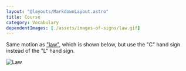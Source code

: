 ```yaml
---
layout: "@layouts/MarkdownLayout.astro"
title: Course
category: Vocabulary
dependentImages: [./assets/images-of-signs/law.gif]
---
```


Same motion as ["law"](./law), which is shown below,
but use the "C" hand sign instead of the "L" hand sign.

![Law](@signs/law.gif)
